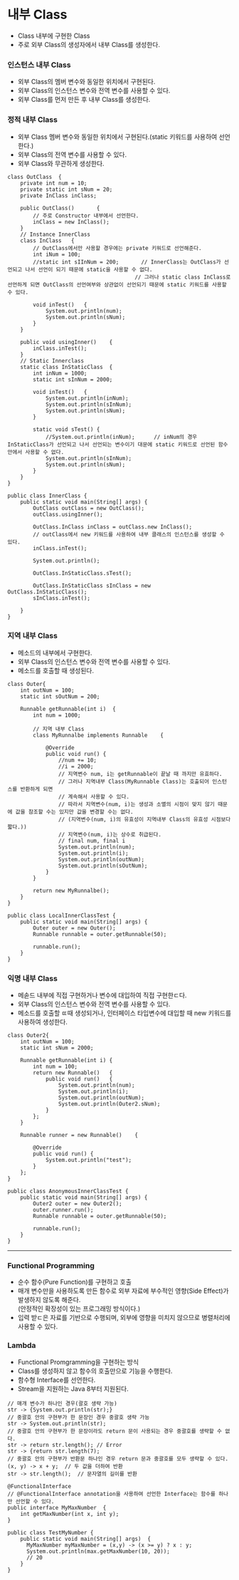 # 내부 Class
- Class 내부에 구현한 Class
- 주로 외부 Class의 생성자에서 내부 Class를 생성한다.
### 인스턴스 내부 Class
- 외부 Class의 멤버 변수와 동일한 위치에서 구현된다.
- 외부 Class의 인스턴스 변수와 전역 변수를 사용할 수 있다.
- 외부 Class를 먼저 만든 후 내부 Class를 생성한다.
### 정적 내부 Class
- 외부 Class 멤버 변수와 동일한 위치에서 구현된다.(static 키워드를 사용하여 선언한다.)
- 외부 Class의 전역 변수를 사용할 수 있다.
- 외부 Class와 무관하게 생성한다.
```
class OutClass  {
    private int num = 10;
    private static int sNum = 20;
    private InClass inClass;
    
    public OutClass()       {
        // 주로 Constructor 내부에서 선언한다.
        inClass = new InClass();
    }
    // Instance InnerClass
    class InClass   {
        // OutClass에서만 사용할 경우에는 private 키워드로 선언해준다.
        int iNum = 100;
        //static int sIInNum = 200;       // InnerClass는 OutClass가 선언되고 나서 선언이 되기 때문에 static을 사용할 수 없다.
                                        // 그러나 static class InClass로 선언하게 되면 OutClass의 선언여부와 상관없이 선언되기 때문에 static 키워드를 사용할 수 있다.

        void inTest()   {
            System.out.println(num);
            System.out.println(sNum);
        }
    }

    public void usingInner()    {
        inClass.inTest();
    }
    // Static Innerclass
    static class InStaticClass  {
        int inNum = 1000;
        static int sInNum = 2000;

        void inTest()   {
            System.out.println(inNum);
            System.out.println(sInNum);
            System.out.println(sNum);
        }

        static void sTest() {
            //System.out.println(inNum);      // inNum의 경우 InStaticClass가 선언되고 나서 선언되는 변수이기 대문에 static 키워드로 선언된 함수안에서 사용할 수 없다.
            System.out.println(sInNum);
            System.out.println(sNum);
        }
    }
}

public class InnerClass {
    public static void main(String[] args) {
        OutClass outClass = new OutClass();
        outClass.usingInner();

        OutClass.InClass inClass = outClass.new InClass();
        // outClass에서 new 키워드를 사용하여 내부 클래스의 인스턴스를 생성할 수 있다.
        inClass.inTest();

        System.out.println();

        OutClass.InStaticClass.sTest();

        OutClass.InStaticClass sInClass = new OutClass.InStaticClass();
        sInClass.inTest();

    }
}
```
### 지역 내부 Class
- 메소드의 내부에서 구현한다.
- 외부 Class의 인스턴스 변수와 전역 변수를 사용할 수 있다.
- 메소드를 호출할 때 생성된다.
```
class Outer{
    int outNum = 100;
    static int sOutNum = 200;

    Runnable getRunnable(int i)  {
        int num = 1000;

        // 지역 내부 Class
        class MyRunnalbe implements Runnable    {

            @Override
            public void run() {
                //num += 10;
                //i = 2000;
                // 지역변수 num, i는 getRunnable이 끝날 때 까지만 유효하다.
                // 그러나 지역내부 Class(MyRunnable Class)는 호출되어 인스턴스를 반환하게 되면
                // 계속해서 사용할 수 있다.
                // 따라서 지역변수(num, i)는 생성과 소멸의 시점이 맞지 않기 때문에 값을 참조할 수는 있지만 값을 변경할 수는 없다.
                // (지역변수(num, i)의 유효성이 지역내부 Class의 유효성 시점보다 짧다.))
                // 지역변수(num, i)는 상수로 취급된다.
                // final num, final i
                System.out.println(num);
                System.out.println(i);
                System.out.println(outNum);
                System.out.println(sOutNum);
            }
        }

        return new MyRunnalbe();
    }
}

public class LocalInnerClassTest {
    public static void main(String[] args) {
        Outer outer = new Outer();
        Runnable runnable = outer.getRunnable(50);

        runnable.run();
    }
}
```
### 익명 내부 Class
- 메솓드 내부에 직접 구현하거나 변수에 대입하여 직접 구현한ㄷ다.
- 외부 Class의 인스턴스 변수와 전역 변수를 사용할 수 있다.
- 메소드를 호출할 ㄸ때 생성되거나, 인터페이스 타입변수에 대입할 때 new 키워드를 사용하여 생성한다.
```
class Outer2{
    int outNum = 100;
    static int sNum = 2000;

    Runnable getRunnable(int i) {
        int num = 100;
        return new Runnable()   {
            public void run()   {
                System.out.println(num);
                System.out.println(i);
                System.out.println(outNum);
                System.out.println(Outer2.sNum);
            }
        };
    }

    Runnable runner = new Runnable()    {

        @Override
        public void run() {
            System.out.println("test");
        }
    };
}

public class AnonymousInnerClassTest {
    public static void main(String[] args) {
        Outer2 outer = new Outer2();
        outer.runner.run();
        Runnable runnable = outer.getRunnable(50);

        runnable.run();
    }
}
```
---
### Functional Programming
- 순수 함수(Pure Function)를 구현하고 호출
- 매개 변수만을 사용하도록 만든 함수로 외부 자료에 부수적인 영향(Side Effect)가 발생하지 않도록 해준다.   
  (안정적인 확장성이 있는 프로그래밍 방식이다.)
- 입력 받ㄷ은 자료를 기반으로 수행되며, 외부에 영향을 미치지 않으므로 병렬처리에 사용할 수 있다.
### Lambda
- Functional Promgramming을 구현하는 방식
- Class를 생성하지 않고 함수의 호출만으로 기능을 수행한다.
- 함수형 Interface를 선언한다.
- Stream을 지원하는 Java 8부터 지원된다.
```
// 매개 변수가 하나인 경우(괄호 생략 가능)
str -> {System.out.println(str);}
// 중괄호 안의 구현부가 한 문장인 경우 중괄호 생략 가능
str -> System.out.println(str);
// 중괄호 안의 구현부가 한 문장이라도 return 문이 사용되는 경우 중괄호를 생략할 수 없다.
str -> return str.length(); // Error
str -> {return str.length(7);
// 중괄호 안의 구현부가 반환문 하나인 경우 return 문과 중괄호를 모두 생략할 수 있다.
(x, y) -> x + y;  // 두 값을 더하여 반환
str -> str.length();  // 문자열의 길이를 반환
```

```
@FunctionalInterface
// @FunctionalInterface annotation을 사용하여 선언한 Interface는 함수를 하나만 선언할 수 있다.
public interface MyMaxNumber  {
    int getMaxNumber(int x, int y);
}

public class TestMyNumber {
    public static void main(String[] args)  {
      MyMaxNumber myMaxNumber = (x,y) -> (x >= y) ? x : y;
      System.out.println(max.getMaxNumber(10, 20));
      // 20
    }
}
```
